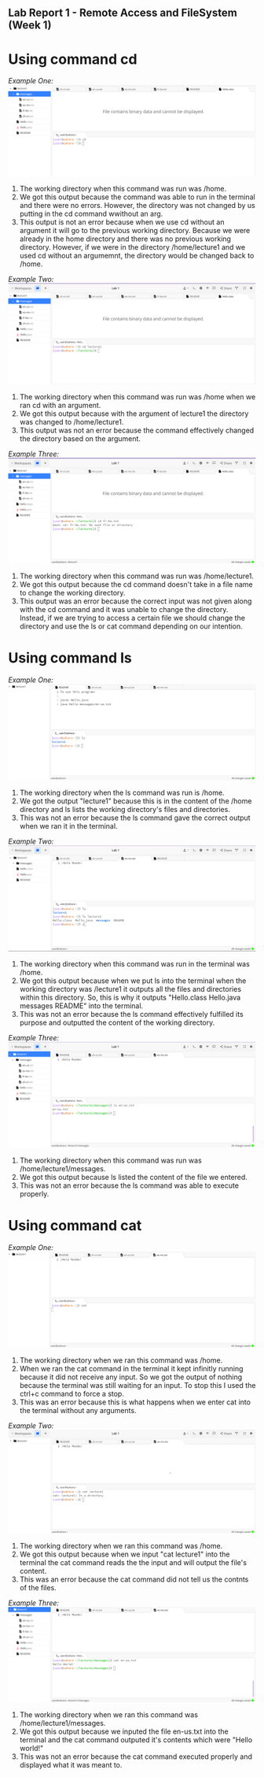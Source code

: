 ## Lab Report 1 - Remote Access and FileSystem (Week 1)

# Using command cd
*Example One:*
![Image](cd.png)
1. The working directory when this command was run was /home. 
2. We got this output because the command was able to run in the terminal and there were no errors.
   However, the directory was not changed by us putting in the cd command wwithout an arg.
3. This output is not an error because when we use cd without an argument it will go to the previous
   working directory. Because we were already in the home directory and there was no previous working
   directory. However, if we were in the directory /home/lecture1 and we used cd without an argumemnt,
   the directory would be changed back to /home.   

*Example Two:* 
![Image](cdWithArg.png)
1. The working directory when this command was run was /home when we ran cd
   with an argument.
2. We got this output because with the argument of lecture1 the directory was changed to
   /home/lecture1.
3. This output was not an error because the command effectively changed the directory based
   on the argument.
   
*Example Three:*
![Image](cdFile.png)
1. The working directory when this command was run was /home/lecture1.
2. We got this output because the cd command doesn't take in a file name to
   change the working directory.
3. This output was an error because the correct input was not given along with the cd command
   and it was unable to change the directory. Instead, if we are trying to access a certain file
   we should change the directory and use the ls or cat command depending on our intention. 

# Using command ls
*Example One:*
![Image](ls.png)
1. The working directory when the ls command was run is /home.
2. We got the output "lecture1" because this is in the content of the /home directory
   and ls lists the working directory's files and directories.
3. This was not an error because the ls command gave the correct output when we ran
   it in the terminal.

*Example Two:*
![Image](lsWithArg.png)
1. The working directory when this command was run in the terminal
   was /home. 
2. We got this output because when we put ls into the terminal when the working directory
   was /lecture1 it outputs all the files and directories within this directory. So, this is
   why it outputs "Hello.class  Hello.java  messages  README" into the terminal.
3. This was not an error because the ls command effectively fulfilled its purpose and outputted
   the content of the working directory.

*Example Three:*
![Image](lsWithFile.png)
1. The working directory when this command was run was /home/lecture1/messages.
2. We got this output because ls listed the content of the file we entered. 
3. This was not an error because the ls command was able to execute properly. 


# Using command cat
*Example One:*
![Image](cat.png)
1. The working directory when we ran this command was /home.
2. When we ran the cat command in the terminal it kept infinitly running because it did
   not receive any input. So we got the output of nothing because the terminal was still 
   waiting for an input. To stop this I used the ctrl+c command to force a stop.
3. This was an error because this is what happens when we enter cat into the terminal
   without any arguments. 

*Example Two:* 
![Image](catWithArg.png)
1. The working directory when we ran this command was /home.
2. We got this output because when we input "cat lecture1" into the terminal the cat
   command reads the the input and will output the file's content.
3. This was an error because the cat command did not tell us the contnts of the files. 

*Example Three:*
![Image](catFile.png)
1. The working directory when we ran this command was /home/lecture1/messages.
2. We got this output because we inputed the file en-us.txt into the terminal and
   the cat command outputed it's contents which were "Hello world!"
3. This was not an error because the cat command executed properly and displayed what it was
   meant to. 

